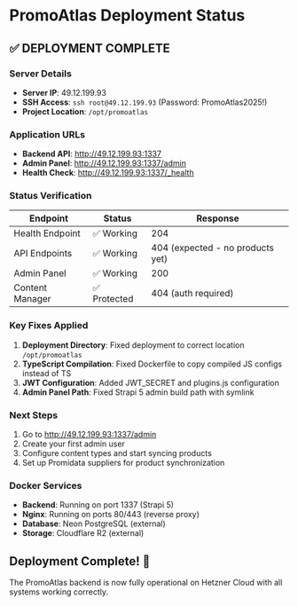 # PromoAtlas Deployment Status

## ✅ DEPLOYMENT COMPLETE

### Server Details
- **Server IP**: 49.12.199.93
- **SSH Access**: `ssh root@49.12.199.93` (Password: PromoAtlas2025!)
- **Project Location**: `/opt/promoatlas`

### Application URLs
- **Backend API**: http://49.12.199.93:1337
- **Admin Panel**: http://49.12.199.93:1337/admin
- **Health Check**: http://49.12.199.93:1337/_health

### Status Verification
| Endpoint | Status | Response |
|----------|---------|----------|
| Health Endpoint | ✅ Working | 204 |
| API Endpoints | ✅ Working | 404 (expected - no products yet) |
| Admin Panel | ✅ Working | 200 |
| Content Manager | ✅ Protected | 404 (auth required) |

### Key Fixes Applied
1. **Deployment Directory**: Fixed deployment to correct location `/opt/promoatlas`
2. **TypeScript Compilation**: Fixed Dockerfile to copy compiled JS configs instead of TS
3. **JWT Configuration**: Added JWT_SECRET and plugins.js configuration
4. **Admin Panel Path**: Fixed Strapi 5 admin build path with symlink

### Next Steps
1. Go to http://49.12.199.93:1337/admin
2. Create your first admin user
3. Configure content types and start syncing products
4. Set up Promidata suppliers for product synchronization

### Docker Services
- **Backend**: Running on port 1337 (Strapi 5)
- **Nginx**: Running on ports 80/443 (reverse proxy)
- **Database**: Neon PostgreSQL (external)
- **Storage**: Cloudflare R2 (external)

## Deployment Complete! 🎉

The PromoAtlas backend is now fully operational on Hetzner Cloud with all systems working correctly.